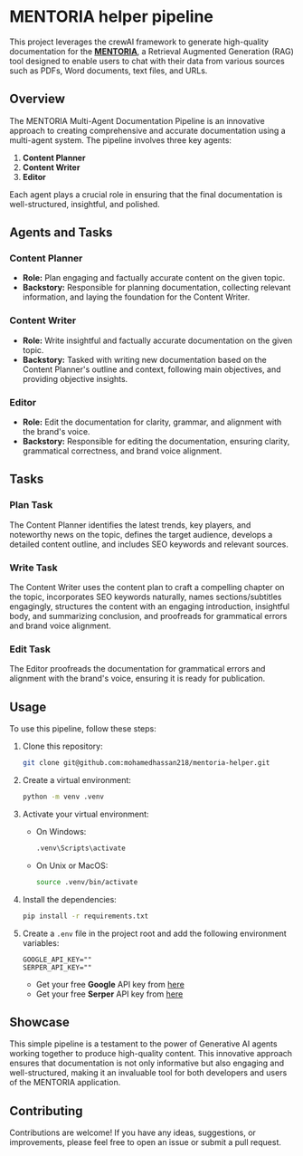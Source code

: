 # MENTORIA helper pipeline

This project leverages the crewAI framework to generate high-quality documentation for the [**MENTORIA**](https://github.com/mohamedhassan218/mentoria-demo), a Retrieval Augmented Generation (RAG) tool designed to enable users to chat with their data from various sources such as PDFs, Word documents, text files, and URLs.

## Overview

The MENTORIA Multi-Agent Documentation Pipeline is an innovative approach to creating comprehensive and accurate documentation using a multi-agent system. The pipeline involves three key agents:

1. **Content Planner**
2. **Content Writer**
3. **Editor**

Each agent plays a crucial role in ensuring that the final documentation is well-structured, insightful, and polished.

## Agents and Tasks

### Content Planner

- **Role:** Plan engaging and factually accurate content on the given topic.
- **Backstory:** Responsible for planning documentation, collecting relevant information, and laying the foundation for the Content Writer.

### Content Writer

- **Role:** Write insightful and factually accurate documentation on the given topic.
- **Backstory:** Tasked with writing new documentation based on the Content Planner's outline and context, following main objectives, and providing objective insights.

### Editor

- **Role:** Edit the documentation for clarity, grammar, and alignment with the brand's voice.
- **Backstory:** Responsible for editing the documentation, ensuring clarity, grammatical correctness, and brand voice alignment.

## Tasks

### Plan Task
The Content Planner identifies the latest trends, key players, and noteworthy news on the topic, defines the target audience, develops a detailed content outline, and includes SEO keywords and relevant sources.

### Write Task
The Content Writer uses the content plan to craft a compelling chapter on the topic, incorporates SEO keywords naturally, names sections/subtitles engagingly, structures the content with an engaging introduction, insightful body, and summarizing conclusion, and proofreads for grammatical errors and brand voice alignment.

### Edit Task
The Editor proofreads the documentation for grammatical errors and alignment with the brand's voice, ensuring it is ready for publication.

## Usage

To use this pipeline, follow these steps:

1. Clone this repository:
    ```bash
    git clone git@github.com:mohamedhassan218/mentoria-helper.git
    ```

2. Create a virtual environment:
    ```bash
    python -m venv .venv
    ```

3. Activate your virtual environment:
    - On Windows:
        ```bash
        .venv\Scripts\activate
        ```

    - On Unix or MacOS:
        ```bash
        source .venv/bin/activate
        ```

4. Install the dependencies:
    ``` bash
    pip install -r requirements.txt
    ```

5. Create a `.env` file in the project root and add the following environment variables:
    ```
    GOOGLE_API_KEY=""
    SERPER_API_KEY=""
    ```
    - Get your free **Google** API key from [here](https://ai.google.dev/gemini-api/docs/api-key)
    - Get your free **Serper** API key from [here](https://serper.dev/api-key)



## Showcase

This simple pipeline is a testament to the power of Generative AI agents working together to produce high-quality content. This innovative approach ensures that documentation is not only informative but also engaging and well-structured, making it an invaluable tool for both developers and users of the MENTORIA application.


## Contributing

Contributions are welcome! If you have any ideas, suggestions, or improvements, please feel free to open an issue or submit a pull request.